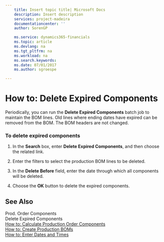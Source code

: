 ```yaml
---
    title: Insert topic title| Microsoft Docs
    description: Insert description
    services: project-madeira
    documentationcenter: ''
    author: SorenGP

    ms.service: dynamics365-financials
    ms.topic: article
    ms.devlang: na
    ms.tgt_pltfrm: na
    ms.workload: na
    ms.search.keywords:
    ms.date: 07/01/2017
    ms.author: sgroespe

---
```

# How to: Delete Expired Components
Periodically, you can run the **Delete Expired Components** batch job to maintain the BOM lines. Old lines where ending dates have expired can be removed from the BOM. The BOM headers are not changed.  
  
### To delete expired components  
  
1.  In the **Search** box, enter **Delete Expired Components**, and then choose the related link.  
  
2.  Enter the filters to select the production BOM lines to be deleted.  
  
3.  In the **Delete Before** field, enter the date through which all components will be deleted.  
  
4.  Choose the **OK** button to delete the expired components.  
  
## See Also  
 Prod. Order Components   
 Delete Expired Components   
 [How to: Calculate Production Order Components](../how-to-calculate-production-order-components.md)   
 [How to: Create Production BOMs](../how-to-create-production-boms.md)   
 [How to: Enter Dates and Times](../how-to-enter-dates-and-times.md)